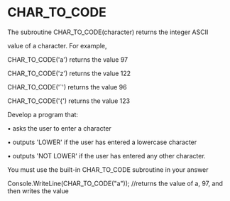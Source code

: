 # CHAR_TO_CODE

The subroutine CHAR_TO_CODE(character) returns the integer ASCII

value of a character. For example,

CHAR_TO_CODE('a') returns the value 97

CHAR_TO_CODE('z') returns the value 122

CHAR_TO_CODE('`') returns the value 96

CHAR_TO_CODE('{') returns the value 123

Develop a program that:

• asks the user to enter a character

• outputs 'LOWER' if the user has entered a lowercase character

• outputs 'NOT LOWER' if the user has entered any other character.

You must use the built-in CHAR_TO_CODE subroutine in your answer

Console.WriteLine(CHAR_TO_CODE("a")); //returns the value of a, 97, and then writes the value
